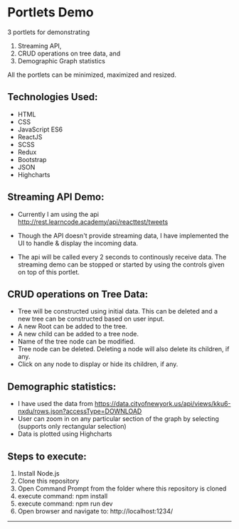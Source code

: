 # Portlets Demo
3 portlets for demonstrating 
1. Streaming API, 
2. CRUD operations on tree data, and 
3. Demographic Graph statistics

All the portlets can be minimized, maximized and resized.


Technologies Used:
---------------------------------------------------------------------------
* HTML
* CSS
* JavaScript ES6
* ReactJS
* SCSS
* Redux
* Bootstrap
* JSON
* Highcharts

Streaming API Demo:
---------------------------------------------------------------------------
* Currently I am using the api http://rest.learncode.academy/api/reacttest/tweets

* Though the API doesn't provide streaming data, I have implemented the UI
to handle & display the incoming data.

* The api will be called every 2 seconds to continously receive data.
The streaming demo can be stopped or started by using the controls given on top of this portlet.

CRUD operations on Tree Data:
---------------------------------------------------------------------------
* Tree will be constructed using initial data. This can be deleted and a new tree can be constructed based on user input.
* A new Root can be added to the tree.
* A new child can be added to a tree node.
* Name of the tree node can be modified.
* Tree node can be deleted. Deleting a node will also delete its children, if any.
* Click on any node to display or hide its children, if any.


Demographic statistics:
---------------------------------------------------------------------------
* I have used the data from https://data.cityofnewyork.us/api/views/kku6-nxdu/rows.json?accessType=DOWNLOAD
* User can zoom in on any particular section of the graph by selecting (supports only rectangular selection)
* Data is plotted using Highcharts

Steps to execute:
---------------------------------------------------------------------------
1. Install Node.js
2. Clone this repository
3. Open Command Prompt from the folder where this repository is cloned
4. execute command: npm install
5. execute command: npm run dev
6. Open browser and navigate to: http://localhost:1234/

---------------------------------------------------------------------------



 

